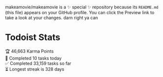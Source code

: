 makeamovie/makeamovie is a ✨ special ✨ repository because its `README.md` (this file) appears on your GitHub profile.
You can click the Preview link to take a look at your changes. darn right ya can

# Todoist Stats

<!-- TODO-IST:START -->
🏆  46,663 Karma Points           
🌸  Completed 10 tasks today           
✅  Completed 33,159 tasks so far           
⏳  Longest streak is 328 days
<!-- TODO-IST:END -->